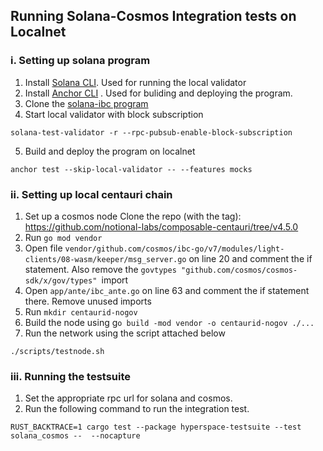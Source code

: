 ## Running Solana-Cosmos Integration tests on Localnet

### i. Setting up solana program

1. Install [Solana CLI](https://docs.solana.com/cli/install-solana-cli-tools). Used for running the local validator
2. Install [Anchor CLI](https://www.anchor-lang.com/docs/installation) . Used for buliding and deploying the program.
3. Clone the [solana-ibc program](https://github.com/ComposableFi/emulated-light-client)
4. Start local validator with block subscription
```
solana-test-validator -r --rpc-pubsub-enable-block-subscription
```
5. Build and deploy the program on localnet
```
anchor test --skip-local-validator -- --features mocks
```

### ii. Setting up local centauri chain

1. Set up a cosmos node
   Clone the repo (with the tag): https://github.com/notional-labs/composable-centauri/tree/v4.5.0
2. Run `go mod vendor`
3. Open file `vendor/github.com/cosmos/ibc-go/v7/modules/light-clients/08-wasm/keeper/msg_server.go` on line 20 and comment the if statement. Also remove the `govtypes "github.com/cosmos/cosmos-sdk/x/gov/types" `import
4. Open `app/ante/ibc_ante.go` on line 63 and comment the if statement there. Remove unused imports
5. Run `mkdir centaurid-nogov`
6. Build the node using g`o build -mod vendor -o centaurid-nogov ./...`
7. Run the network using the script attached below 
```
./scripts/testnode.sh
```

### iii. Running the testsuite
1. Set the appropriate rpc url for solana and cosmos.
2. Run the following command to run the integration test.
```
RUST_BACKTRACE=1 cargo test --package hyperspace-testsuite --test solana_cosmos --  --nocapture
```

